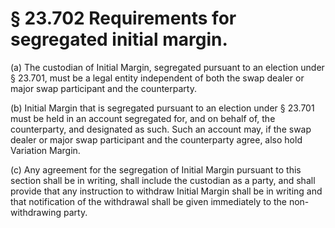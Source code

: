 # § 23.702   Requirements for segregated initial margin.

(a) The custodian of Initial Margin, segregated pursuant to an election under § 23.701, must be a legal entity independent of both the swap dealer or major swap participant and the counterparty.


(b) Initial Margin that is segregated pursuant to an election under § 23.701 must be held in an account segregated for, and on behalf of, the counterparty, and designated as such. Such an account may, if the swap dealer or major swap participant and the counterparty agree, also hold Variation Margin.


(c) Any agreement for the segregation of Initial Margin pursuant to this section shall be in writing, shall include the custodian as a party, and shall provide that any instruction to withdraw Initial Margin shall be in writing and that notification of the withdrawal shall be given immediately to the non-withdrawing party.




